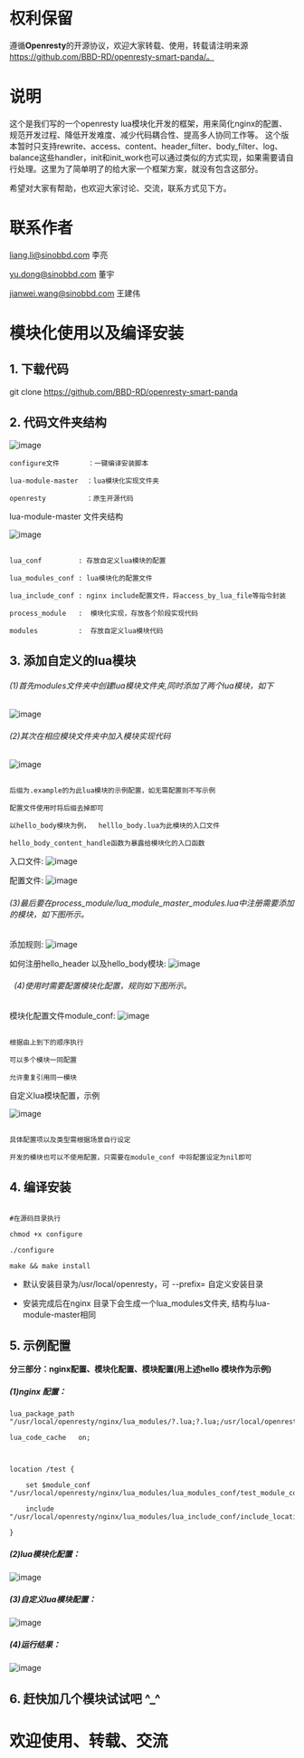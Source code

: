 # 权利保留

遵循**Openresty**的开源协议，欢迎大家转载、使用，转载请注明来源 https://github.com/BBD-RD/openresty-smart-panda/。

# 说明

这个是我们写的一个openresty lua模块化开发的框架，用来简化nginx的配置、规范开发过程、降低开发难度、减少代码耦合性、提高多人协同工作等。
这个版本暂时只支持rewrite、access、content、header_filter、body_filter、log、balance这些handler，init和init_work也可以通过类似的方式实现，如果需要请自行处理。这里为了简单明了的给大家一个框架方案，就没有包含这部分。

希望对大家有帮助，也欢迎大家讨论、交流，联系方式见下方。

# 联系作者

liang.li@sinobbd.com 李亮

yu.dong@sinobbd.com 董宇

jianwei.wang@sinobbd.com 王建伟

# 模块化使用以及编译安装

## 1. 下载代码

git clone https://github.com/BBD-RD/openresty-smart-panda

## 2. 代码文件夹结构

 ![image](https://github.com/BBD-RD/pictures_for_md/blob/master/%E6%A8%A1%E5%9D%97%E5%8C%96%E6%96%87%E4%BB%B6%E5%A4%B9%E7%BB%93%E6%9E%84.png)

```
configure文件       ：一键编译安装脚本

lua-module-master  ：lua模块化实现文件夹

openresty          ：原生开源代码

```

lua-module-master 文件夹结构

 ![image](https://github.com/BBD-RD/pictures_for_md/blob/master/20161216_lua_master%E7%BB%93%E6%9E%84.png)

```

lua_conf         : 存放自定义lua模块的配置

lua_modules_conf : lua模块化的配置文件

lua_include_conf : nginx include配置文件，将access_by_lua_file等指令封装

process_module   :  模块化实现，存放各个阶段实现代码

modules          :  存放自定义lua模块代码

```

## 3. 添加自定义的lua模块

######   (1)首先modules文件夹中创建lua模块文件夹,同时添加了两个lua模块，如下
 ![image](https://github.com/BBD-RD/pictures_for_md/blob/master/1216%E8%87%AA%E5%AE%9A%E4%B9%89lua%E6%88%AA%E5%9B%BE.png)

######   (2)其次在相应模块文件夹中加入模块实现代码
 ![image](https://github.com/BBD-RD/pictures_for_md/blob/master/%E7%BB%93%E6%9E%84tree%E5%9B%BE.png)
```

后缀为.example的为此lua模块的示例配置，如无需配置则不写示例

配置文件使用时将后缀去掉即可

以hello_body模块为例，  helllo_body.lua为此模块的入口文件

hello_body_content_handle函数为暴露给模块化的入口函数

```

入口文件:
 ![image](https://github.com/BBD-RD/pictures_for_md/blob/master/%E5%85%A5%E5%8F%A3%E6%96%87%E4%BB%B6.png)

配置文件:
![image](https://github.com/BBD-RD/pictures_for_md/blob/master/%E8%87%AA%E5%AE%9A%E4%B9%89%E9%85%8D%E7%BD%AE%E6%88%AA%E5%9B%BE.png)

######   (3)最后要在process_module/lua_module_master_modules.lua中注册需要添加的模块，如下图所示。

添加规则:
![image](https://github.com/BBD-RD/pictures_for_md/blob/master/%E6%A8%A1%E5%9D%97%E6%B7%BB%E5%8A%A0%E6%88%AA%E5%9B%BE.png)

如何注册hello_header 以及hello_body模块:
![image](https://github.com/BBD-RD/pictures_for_md/blob/master/modules%20%E6%B7%BB%E5%8A%A0.png)

######   (4)使用时需要配置模块化配置，规则如下图所示。
模块化配置文件module_conf:
 ![image](https://github.com/BBD-RD/pictures_for_md/blob/master/%E6%A8%A1%E5%9D%97%E6%B7%BB%E5%8A%A02.png)


```

根据由上到下的顺序执行

可以多个模块一同配置

允许重复引用同一模块

```

自定义lua模块配置，示例

 ![image](https://github.com/BBD-RD/pictures_for_md/blob/master/%E8%87%AA%E5%AE%9A%E4%B9%89%E9%85%8D%E7%BD%AE.png)


```

具体配置项以及类型需根据场景自行设定

开发的模块也可以不使用配置，只需要在module_conf 中将配置设定为nil即可

```

## 4. 编译安装

```

#在源码目录执行

chmod +x configure

./configure

make && make install

```

 *  默认安装目录为/usr/local/openresty，可 --prefix=   自定义安装目录

 * 安装完成后在nginx 目录下会生成一个lua_modules文件夹, 结构与lua-module-master相同
 

## 5. 示例配置

**分三部分：nginx配置、模块化配置、模块配置(用上述hello 模块作为示例)**

##### (1)nginx 配置：

    lua_package_path "/usr/local/openresty/nginx/lua_modules/?.lua;?.lua;/usr/local/openresty/lualib/?.lua;";

    lua_code_cache   on;



    location /test {

        set $module_conf "/usr/local/openresty/nginx/lua_modules/lua_modules_conf/test_module_conf";

        include "/usr/local/openresty/nginx/lua_modules/lua_include_conf/include_location.conf";

    }



##### (2)lua模块化配置：

 ![image](https://github.com/BBD-RD/pictures_for_md/blob/master/%E6%A8%A1%E5%9D%97%E5%8C%96%E9%85%8D%E7%BD%AE%E6%9C%80%E5%90%8E.png)

##### (3)自定义lua模块配置：

 ![image](https://github.com/BBD-RD/pictures_for_md/blob/master/%E9%85%8D%E7%BD%AE2.png)


#####  (4)运行结果：

 ![image](https://github.com/BBD-RD/pictures_for_md/blob/master/%E9%85%8D%E7%BD%AE3.png)



## 6. 赶快加几个模块试试吧 ^_^



# 欢迎使用、转载、交流
